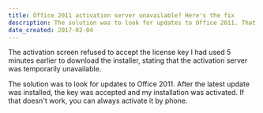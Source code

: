 ```yaml
---
title: Office 2011 activation server unavailable? Here's the fix
description: The solution was to look for updates to Office 2011. That's it. Saved you a click.
date_created: 2017-02-04
---
```


The activation screen refused to accept the license key I had used 5 minutes earlier to download the installer, stating that the activation server was temporarily unavailable.

The solution was to look for updates to Office 2011. After the latest update was installed, the key was accepted and my installation was activated. If that doesn't work, you can always activate it by phone.

